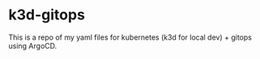 # k3d-gitops
This is a repo of my yaml files for kubernetes (k3d for local dev) + gitops using ArgoCD.
